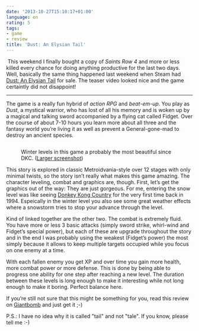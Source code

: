 ```yaml
---
date: '2013-10-27T15:10:17+01:00'
language: en
rating: 5
tags:
- game
- review
title: 'Dust: An Elysian Tail'
---
```



<img src="/media/2013/logo.jpg" alt="" class="left" /> This weekend I finally bought a copy of *Saints Row 4* and more or less killed every chance for doing anything productive for the last two days. Well, basically the same thing happened last weekend when Steam had [Dust: An Elysian Tail][dust] for sale. The teaser video looked nice and the game certaintly did not disappoint!

------------------

The game is a really fun hybrid of *action RPG* and *beat-em-up*. You play as *Dust*, a mystical warrior, who has lost of all his memory and is woken up by a magical and talking sword accompanied by a flying cat called Fidget. Over the course of about 7-10 hours you learn more about all three and the fantasy world you’re living it as well as prevent a General-gone-mad to destroy an ancient species.

<figure>
    <img src="/media/2013/winter.jpg" alt="">
    <figcaption>
        <p>Winter levels in this game a probably the most beautiful since DKC. (<a href="http://steamcommunity.com/sharedfiles/filedetails/?id=189554227">Larger screenshot</a>)</p>
    </figcaption>
</figure>

This story is explored in classic Metroidvania-style over 12 stages with only minimal twists, so the story isn’t really what makes this game amazing. The character leveling, combat and graphics are, though. First, let’s get the graphics out of the way: They are just gorgeous. For me, entering the snow level was like seeing [Donkey Kong Country][dkc] for the very first time back in 1994. Espeically in the winter level you also see some great weather effects where a snowstorm tries to stop your advance through the level.

Kind of linked together are the other two. The combat is extremely fluid. You have more or less 3 basic attacks (simply sword strike, whirl-wind and Fidget’s special power), but each of these are upgrade throughout the story and in the end I was probably using the weakest (Fidget’s power) the most simply because it allows to keep multiple targets occupied while you focus on one enemy at a time.

With each fallen enemy you get XP and over time you gain more health, more combat power or more defense. This is done by being able to progress one ability for one step after reaching a new level. The duration between these levels is long enough to make it interesting while not long enough to make it boring. Perfect balance here.

If you’re still not sure that this might be something for you, read this review on [Giantbomb](http://www.giantbomb.com/reviews/dust-an-elysian-tail-review/1900-517/) and just get it ;-)

P.S.: I have no idea why it is called "tail" and not "tale". If you know, please tell me :-)

[dkc]: http://www.giantbomb.com/donkey-kong-country/3030-15738/
[dust]: http://www.giantbomb.com/dust-an-elysian-tail/3030-27691/
